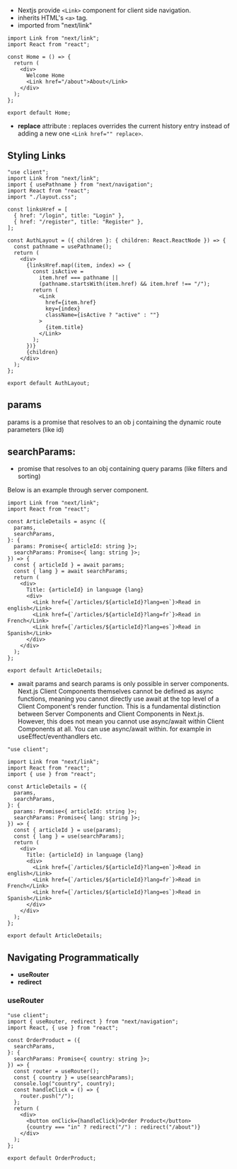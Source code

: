 - Nextjs provide `<Link>` component for client side navigation.
- inherits HTML's `<a>` tag.
- imported from "next/link"

```tsx
import Link from "next/link";
import React from "react";

const Home = () => {
  return (
    <div>
      Welcome Home
      <Link href="/about">About</Link>
    </div>
  );
};

export default Home;
```

- **replace** attribute : replaces overrides the current history entry instead of adding a new one `<Link href="" replace>`.

## Styling Links

```tsx
"use client";
import Link from "next/link";
import { usePathname } from "next/navigation";
import React from "react";
import "./layout.css";

const linksHref = [
  { href: "/login", title: "Login" },
  { href: "/register", title: "Register" },
];

const AuthLayout = ({ children }: { children: React.ReactNode }) => {
  const pathname = usePathname();
  return (
    <div>
      {linksHref.map((item, index) => {
        const isActive =
          item.href === pathname ||
          (pathname.startsWith(item.href) && item.href !== "/");
        return (
          <Link
            href={item.href}
            key={index}
            className={isActive ? "active" : ""}
          >
            {item.title}
          </Link>
        );
      })}
      {children}
    </div>
  );
};

export default AuthLayout;

```

## params

params is a promise that resolves to an ob j containing the dynamic route parameters (like id)

## searchParams:
- promise that resolves to an obj containing query params (like filters and sorting)

Below is an example through server component.


```tsx
import Link from "next/link";
import React from "react";

const ArticleDetails = async ({
  params,
  searchParams,
}: {
  params: Promise<{ articleId: string }>;
  searchParams: Promise<{ lang: string }>;
}) => {
  const { articleId } = await params;
  const { lang } = await searchParams;
  return (
    <div>
      Title: {articleId} in language {lang}
      <div>
        <Link href={`/articles/${articleId}?lang=en`}>Read in english</Link>
        <Link href={`/articles/${articleId}?lang=fr`}>Read in French</Link>
        <Link href={`/articles/${articleId}?lang=es`}>Read in Spanish</Link>
      </div>
    </div>
  );
};

export default ArticleDetails;
```

- await params and search params is only possible in server components. Next.js Client Components themselves cannot be defined as async functions, meaning you cannot directly use await at the top level of a Client Component's render function. This is a fundamental distinction between Server Components and Client Components in Next.js.
However, this does not mean you cannot use async/await within Client Components at all. You can use async/await within. for example in useEffect/eventhandlers etc.

```tsx
"use client";

import Link from "next/link";
import React from "react";
import { use } from "react";

const ArticleDetails = ({
  params,
  searchParams,
}: {
  params: Promise<{ articleId: string }>;
  searchParams: Promise<{ lang: string }>;
}) => {
  const { articleId } = use(params);
  const { lang } = use(searchParams);
  return (
    <div>
      Title: {articleId} in language {lang}
      <div>
        <Link href={`/articles/${articleId}?lang=en`}>Read in english</Link>
        <Link href={`/articles/${articleId}?lang=fr`}>Read in French</Link>
        <Link href={`/articles/${articleId}?lang=es`}>Read in Spanish</Link>
      </div>
    </div>
  );
};

export default ArticleDetails;
```


## Navigating Programmatically

- **useRouter**
- **redirect**

### useRouter

```tsx
"use client";
import { useRouter, redirect } from "next/navigation";
import React, { use } from "react";

const OrderProduct = ({
  searchParams,
}: {
  searchParams: Promise<{ country: string }>;
}) => {
  const router = useRouter();
  const { country } = use(searchParams);
  console.log("country", country);
  const handleClick = () => {
    router.push("/");
  };
  return (
    <div>
      <button onClick={handleClick}>Order Product</button>
      {country === "in" ? redirect("/") : redirect("/about")}
    </div>
  );
};

export default OrderProduct;


```
